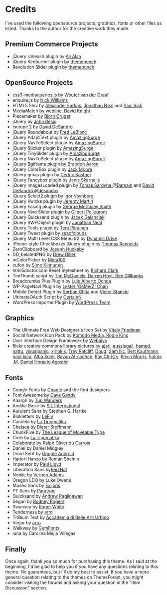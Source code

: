 Credits
=======
I've used the following opensource projects, graphics, fonts or other files as listed. Thanks to the author for the creative work they made.

Premium Commerce Projects
-------------------------
 - jQuery Unleash plugin by [Ali Alaa](http://themeforest.net/user/alialaa)
 - jQuery Kenburner plugin by [themepunch](http://www.themepunch.com/)
 - Revolution Slider plugin by [themepunch](http://www.themepunch.com/)

OpenSource Projects
-------------------
 - css3-mediaqueries.js by [Wouter van der Graaf](https://code.google.com/p/css3-mediaqueries-js/)
 - enquire.js by [Nick Williams](http://wicky.nillia.ms/enquire.js)
 - HTML5 Shiv by [Alexander Farkas](https://github.com/aFarkas/), [Jonathan Neal](https://twitter.com/jon_neal) and [Paul Irish](https://twitter.com/paul_irish)
 - MediaMatch by [weblinc, David Knight](https://github.com/weblinc/)
 - Piecemaker by [Bjorn Cruger](http://www.modularweb.net/piecemaker/)
 - jQuery by [John Resig](http://jquery.com/)
 - Isotope 2 by [David DeSandro](http://isotope.metafizzy.co)
 - jQuery Roundabout by [Fred LeBlanc](http://fredhq.com/)
 - jQuery AdaptText plugin by [AmazingSurge](http://amazingsurge.com)
 - jQuery NavToSelect plugin by [AmazingSurge](http://amazingsurge.com)
 - jQuery Sticker plugin by [AmazingSurge](http://amazingsurge.com)
 - jQuery TinySlider plugin by [AmazingSurge](http://amazingsurge.com)
 - jQuery NavToSelect plugin by [AmazingSurge](http://amazingsurge.com)
 - jQuery Bgiframe plugin by [Brandon Aaron](http://brandon.aaron.sh)
 - jQuery ColorBox plugin by [Jack Moore](http://colorpowered.com/colorbox/)
 - jQuery gmap plugin by [Cedric Kastner](http://http://gmap.nurtext.de/)
 - jQuery Fancybox plugin by [Janis Skarnelis](http://www.fancyapps.com/fancybox/)
 - jQuery ImagesLoaded plugin by [Tomas Sardyha @Darsain](http://darsa.in/) and [David DeSandro @desandro](http://desandro.com)
 - jQuery Select2 plugin by [Igor Vaynberg](https://github.com/ivaynberg)
 - jQuery Kwicks plugin by [Jeremy Martin](http://www.jeremymartin.name/projects.php?project=kwicks)
 - jQuery Easing plugin by [George McGinley Smith](http://gsgd.co.uk/sandbox/jquery/easing/)
 - jQuery Nivo Slider plugin by [Gilbert Pellegrom](http://nivo.dev7studios.com)
 - jQuery Quicksand plugin by [Jacek Galanciak](http://razorjack.net/quicksand)
 - jQuery SWFObject plugin by [Jonathan Neal](http://jquery.thewikies.com/swfobject)
 - jQuery Tools plugin by [Tero Piirainen](http://flowplayer.org/tools/)
 - jQuery Tweet plugin by [seaofclouds](http://tweet.seaofclouds.com/)
 - jQuery Multi Level CSS Menu #2 by [Dynamic Drive](http://www.dynamicdrive.com/)
 - iPhone-style Checkboxes jQuery plugin by [Thomas Reynolds](http://tdreyno.github.com/iphone-style-checkboxes/)
 - ZeroClipboard by [Joseph Huckaby](http://code.google.com/p/zeroclipboard/)
 - DD_belatedPNG by [Drew Diller](http://www.dillerdesign.com/experiment/DD_belatedPNG/)
 - mColorPicker by [Meta100](http://blog.meta100.com/post/600571131/mcolorpicker)
 - cufon by [Simo Kinnunen](http://cufon.shoqolate.com/)
 - html5doctor.com Reset Stylesheet by [Richard Clark](http://richclarkdesign.com)
 - TimThumb script by [Tim McDaniels, Darren Hoyt, Ben Gillbanks](http://www.binarymoon.co.uk/projects/timthumb/)
 - Breadcrumbs Plus Plugin by [Luis Alberto Ochoa](http://luisalberto.org/)
 - WP-PageNavi Plugin by [Lester 'GaMerZ' Chan](http://lesterchan.net/)
 - Mobile Detect Plugin by [Serban Ghita](mailto:serbanghita@gmail.com) and [Victor Stanciu](mailto:vic.stanciu@gmail.com)
 - UltimateOAuth Script by [CertainN](http://github.com/certainist/)
 - WordPress Importer Plugin by [WordPress Team](http://wordpress.org/)

Graphics
--------
 - The Ultimate Free Web Designer's Icon Set by [Vitaly Friedman](http://www.smashingmagazine.com/2010/04/15/the-ultimate-free-web-designer-s-icon-set-750-icons-incl-psd-sources/)
 - Social Network Icon Pack by [Komodo Media, Rogie King](http://www.komodomedia.com/blog/2009/06/social-network-icon-pack/)
 - User Interface Design Framework by [Webalys](http://www.webalys.com/design-interface-application-framework.php)
 - flickr creative commons library pictures by [ajari](http://www.flickr.com/photos/ajari/), [aussiegall](http://www.flickr.com/photos/aussiegall/), [hamed](http://www.flickr.com/photos/hamed/), [nattu](http://www.flickr.com/photos/nattu/), [visualpanic](http://www.flickr.com/photos/visualpanic/), [xjrlokix](http://www.flickr.com/photos/xjrlokix/), [Trey Ratcliff](http://www.flickr.com/photos/stuckincustoms/), [Doug](http://www.flickr.com/photos/doug88888/), [Sam Ilić](http://www.flickr.com/photos/stage88/), [Bert Kaufmann](http://www.flickr.com/photos/22746515@N02/), [paul bica](http://www.flickr.com/photos/dexxus/), [Alba Soler](http://www.flickr.com/photos/elsombrerodepensar/), [Bayan Al-sadhan](http://www.flickr.com/photos/diva-bas/), [Ray Christy](http://www.flickr.com/photos/indigoskies/), [Kevin Morris](http://www.flickr.com/photos/kevinpaulmorris/), [Fatma .M](http://www.flickr.com/photos/alwaysbecool/), [Daniel Horacio Agostini](http://www.flickr.com/photos/dhammza/)

Fonts
-----
 - Google Fonts by [Google](http://www.google.com/fonts) and the font designers
 - Font Awesome by [Dave Gandy](http://twitter.com/davegandy)
 - Aaargh by [Tup Wanders](http://www.tupwanders.nl/)
 - Andika Basic by [SIL International](http://scripts.sil.org/)
 - Aurulent Sans by Stephen G. Hartke
 - Blokletters by [LeFly](http://lefly.vepar.nl/)
 - Candela by [La Tipomatika](http://www.tipomatika.co.nr)
 - Chelsea by [Dieter Steffmann](http://www.steffmann.de/)
 - ChunkFive by [The League of Moveable Type](http://www.theleagueofmoveabletype.com/)
 - Cicle by [La Tipomatika](http://tipomatika.co.nr/)
 - Colaborate by [Ralph Oliver du Carrois](http://www.carrois.com/)
 - Daniel by Daniel Midgley
 - Droid Serif by [Google Android](http://code.google.com/android/)
 - Hattori Hanzo by [Roman Shamin](http://www.behance.net/romanshamin/)
 - Imperator by [Paul Lloyd](http://moorstation.org/typoasis/designers/lloyd/)
 - Liberation Sans by[Red Hat](http://www.redhat.com/)
 - Nobile by [Vernon Adams](http://www.newtypography.co.uk/)
 - Oregon LDO by Luke Owens
 - Museo Sans by [Exljbris](http://www.exljbris.com/)
 - PT Sans by [Paratype](http://fonts.ru/)
 - Quicksand by [Andrew Paglinawan](http://www.andrewpaglinawan.com/)
 - Segan by [Rodney Rogers](mailto:felinefury82@gmail.com)
 - Swansea by [Roger White](http://www.rogersfonts.org.uk/)
 - Tenderness by [arro](http://www.dotcolon.net/)
 - Titillium Text by [Accademia di Belle Arti Urbino](http://www.campivisivi.net/titillium/)
 - Vegur by [arro](http://www.dotcolon.net/)
 - Walkway by [GemFonts](http://www.moorstation.org/typoasis/designers/gemnew/w01.htm)
 - luna by Carolina Mejia Villegas

Finally
-------
Once again, thank you so much for purchasing this theme. As I said at the beginning, I'd be glad to help you if you have any questions relating to this theme. No guarantees, but I'll do my best to assist. If you have a more general question relating to the themes on ThemeForest, you might consider visiting the forums and asking your question in the "Item Discussion" section.